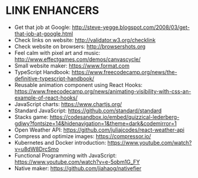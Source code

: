 # LINK ENHANCERS

- Get that job at Google: http://steve-yegge.blogspot.com/2008/03/get-that-job-at-google.html
- Check links on website: http://validator.w3.org/checklink
- Check website on browsers: http://browsershots.org
- Feel calm with pixel art and music: http://www.effectgames.com/demos/canvascycle/
- Small website maker: https://www.format.com
- TypeScript Handbook: https://www.freecodecamp.org/news/the-definitive-typescript-handbook/
- Reusable animation component using React Hooks: https://www.freecodecamp.org/news/animating-visibility-with-css-an-example-of-react-hooks/
- JavaScript charts: https://www.chartjs.org/
- Standard JavaScript: https://github.com/standard/standard
- Stacks game: https://codesandbox.io/embed/quizzical-lederberg-gdiwy?fontsize=14&hidenavigation=1&theme=dark&codemirror=1
- Open Weather API: https://github.com/juliajcodes/react-weather-api
- Compress and optimize images: https://compressor.io/
- Kubernetes and Docker introduction: https://www.youtube.com/watch?v=u8dW8DrcSmo
- Functional Programming with JavaScript: https://www.youtube.com/watch?v=e-5obm1G_FY
- Native maker: https://github.com/jiahaog/nativefier
